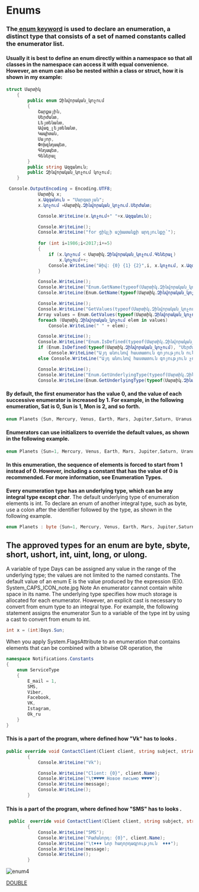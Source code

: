 # Enums

### The<a href=https://msdn.microsoft.com/en-us/library/sbbt4032.aspx> enum keyword</a> is used to declare an enumeration, a distinct type that consists of a set of named constants called the enumerator list.
#### Usually it is best to define an enum directly within a namespace so that all classes in the namespace can access it with equal convenience. However, an enum can also be nested within a class or struct, how it is shown in my example:

```C#  part of my example orders_of_army
struct Մարտիկ
    {
        public enum Զինվորական_կոչում
        {
            Շարքային,
            Սերժանտ,
            Լեյտենանտ,
            Ավագ_լեյտենանտ,
            Կապիտան,
            Մայոր,
            Փոխգնդապետ,
            Գնդապետ,
            Գեներալ
        }
        public string Ազգանուն;
        public Զինվորական_կոչում կոչում;
    }
```

```C# part of my example orders_of_army
 Console.OutputEncoding = Encoding.UTF8;
            Մարտիկ x;
            x.Ազգանուն = "Մարգարյան";
            x.կոչում =Մարտիկ.Զինվորական_կոչում.Սերժանտ;

            Console.WriteLine(x.կոչում+" "+x.Ազգանուն);

            Console.WriteLine();
            Console.WriteLine("for ցիկլի աշխատանքի արդյունքը՝");
            
            for (int i=1986;i<2017;i+=5)
            {
                if (x.կոչում < Մարտիկ.Զինվորական_կոչում.Գեներալ)
                    x.կոչում++;
                Console.WriteLine("Թիվ: {0} {1} {2}",i, x.կոչում, x.Ազգանուն);
            }

            Console.WriteLine();
            Console.WriteLine("Enum.GetName(typeof(Մարտիկ.Զինվորական_կոչում), 4) -ի աշխատանքի արդյունքը՝");
            Console.WriteLine(Enum.GetName(typeof(Մարտիկ.Զինվորական_կոչում), 4));

            Console.WriteLine();
            Console.WriteLine("GetValues(typeof(Մարտիկ.Զինվորական_կոչում)-ի and foreach-ի  աշխատանքի արդյունքը՝ ");
            Array values = Enum.GetValues(typeof(Մարտիկ.Զինվորական_կոչում));
            foreach (Մարտիկ.Զինվորական_կոչում elem in values)
                Console.WriteLine(" " + elem);

            Console.WriteLine();
            Console.WriteLine("Enum.IsDefined(typeof(Մարտիկ.Զինվորական_կոչում), \"Սերժանտ\")-ի աշխատանքի արդյունքը՝ ");
            if (Enum.IsDefined(typeof(Մարտիկ.Զինվորական_կոչում), "Սերժանտ"))
                Console.WriteLine("Այդ անունով հաստատուն գոյություն ունի");
            else Console.WriteLine("Այդ անունով հաստատուն գոյություն չունի");

            Console.WriteLine();
            Console.WriteLine("Enum.GetUnderlyingType(typeof(Մարտիկ.Զինվորական_կոչում))-ի աշխատանքի արդյունքը՝ ");
            Console.WriteLine(Enum.GetUnderlyingType(typeof(Մարտիկ.Զինվորական_կոչում)));
```

#### By default, the first enumerator has the value 0, and the value of each successive enumerator is increased by 1. For example, in the following enumeration, Sat is 0, Sun is 1, Mon is 2, and so forth.
```C# part of  my example Solar_System
enum Planets {Sun, Mercury, Venus, Earth, Mars, Jupiter,Saturn, Uranus,Neptune,Pluto};  
```
#### Enumerators can use initializers to override the default values, as shown in the following example.
```C#  C# part of  my example Solar_System
enum Planets {Sun=1, Mercury, Venus, Earth, Mars, Jupiter,Saturn, Uranus,Neptune,Pluto};  
```
#### In this enumeration, the sequence of elements is forced to start from 1 instead of 0. However, including a constant that has the value of 0 is recommended. For more information, see Enumeration Types.
<b>Every enumeration type has an underlying type, which can be any integral type except<I> char</I></b>. The default underlying type of enumeration elements is int. To declare an enum of another integral type, such as byte, use a colon after the identifier followed by the type, as shown in the following example.
```C# C# part of  my example Solar_System
enum Planets : byte {Sun=1, Mercury, Venus, Earth, Mars, Jupiter,Saturn, Uranus,Neptune,Pluto};  
```
## The approved types for an enum are byte, sbyte, short, ushort, int, uint, long, or ulong.
A variable of type Days can be assigned any value in the range of the underlying type; the values are not limited to the named constants.
The default value of an enum E is the value produced by the expression (E)0.
System_CAPS_ICON_note.jpg Note
An enumerator cannot contain white space in its name.
The underlying type specifies how much storage is allocated for each enumerator. However, an explicit cast is necessary to convert from enum type to an integral type. For example, the following statement assigns the enumerator Sun to a variable of the type int by using a cast to convert from enum to int.
```C# 
int x = (int)Days.Sun;  
```
When you apply System.FlagsAttribute to an enumeration that contains elements that can be combined with a bitwise OR operation, the 


```c#
namespace Notifications.Constants
{
    enum ServiceType
    {
        E_mail = 1,
        SMS,
        Viber,
        Facebook,
        VK,
        Istagram,
        Ok_ru
    }
}
```
#### This is a part of the program, where defined how "Vk" has to looks .
```c#
public override void ContactClient(Client client, string subject, string message)
        {
            Console.WriteLine("Vk");

            Console.WriteLine("Client: {0}", client.Name);
            Console.WriteLine("\t♥♥♥♥ Новое письмо ♥♥♥♥");
            Console.WriteLine(message);
            Console.WriteLine();
        }
```
#### This is a part of the program, where defined how "SMS" has to looks .
```c#
 public  override void ContactClient(Client client, string subject, string message)
        {
            Console.WriteLine("SMS");
            Console.WriteLine("Բաժանորդ: {0}", client.Name);
            Console.WriteLine("\t♦♦♦ Նոր հաղորդագրություն  ♦♦♦");
            Console.WriteLine(message);
            Console.WriteLine();
        }
```
        
![enum4](https://cloud.githubusercontent.com/assets/20840005/22841785/44992484-efec-11e6-823a-592517f1a935.gif)

[DOUBLE](https://www.daniweb.com/programming/software-development/threads/276251/how-to-define-casting-from-enum-to-double)

